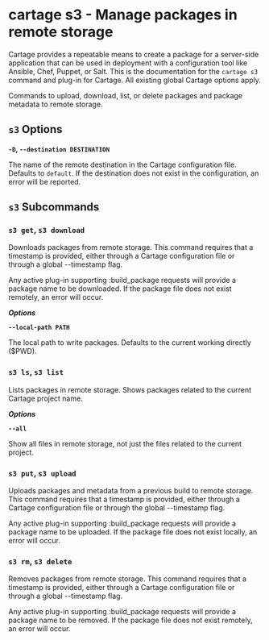 # cartage s3 - Manage packages in remote storage

Cartage provides a repeatable means to create a package for a server-side
application that can be used in deployment with a configuration tool like
Ansible, Chef, Puppet, or Salt. This is the documentation for the `cartage s3`
command and plug-in for Cartage. All existing global Cartage options apply.

Commands to upload, download, list, or delete packages and package metadata to
remote storage.

## `s3` Options

__`-D`, `--destination DESTINATION`__

The name of the remote destination in the Cartage configuration file. Defaults
to `default`. If the destination does not exist in the configuration, an error
will be reported.

## `s3` Subcommands

### `s3 get`, `s3 download`

Downloads packages from remote storage. This command requires that a timestamp
is provided, either through a Cartage configuration file or through a global
--timestamp flag.

Any active plug-in supporting :build_package requests will provide a package
name to be downloaded. If the package file does not exist remotely, an error
will occur.

*__Options__*

__`--local-path PATH`__

The local path to write packages. Defaults to the current working directly
($PWD).

### `s3 ls`, `s3 list`

Lists packages in remote storage. Shows packages related to the current Cartage
project name.

*__Options__*

__`--all`__

Show all files in remote storage, not just the files related to the current
project.

### `s3 put`, `s3 upload`

Uploads packages and metadata from a previous build to remote storage. This
command requires that a timestamp is provided, either through a Cartage
configuration file or through the global --timestamp flag.

Any active plug-in supporting :build_package requests will provide a package
name to be uploaded. If the package file does not exist locally, an error will
occur.

### `s3 rm`, `s3 delete`

Removes packages from remote storage. This command requires that a timestamp is
provided, either through a Cartage configuration file or through a global
--timestamp flag.

Any active plug-in supporting :build_package requests will provide a package
name to be removed. If the package file does not exist remotely, an error will
occur.

